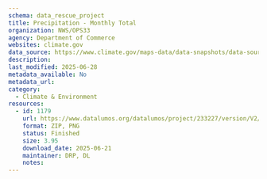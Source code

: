 ```yaml
---
schema: data_rescue_project 
title: Precipitation - Monthly Total
organization: NWS/OPS33
agency: Department of Commerce
websites: climate.gov
data_source: https://www.climate.gov/maps-data/data-snapshots/data-source/precipitation-monthly-total
description: 
last_modified: 2025-06-28
metadata_available: No
metadata_url: 
category:
  - Climate & Environment 
resources:
  - id: 1179
    url: https://www.datalumos.org/datalumos/project/233227/version/V2/view
    format: ZIP, PNG
    status: Finished
    size: 3.95
    download_date: 2025-06-21
    maintainer: DRP, DL
    notes: 
---
```

